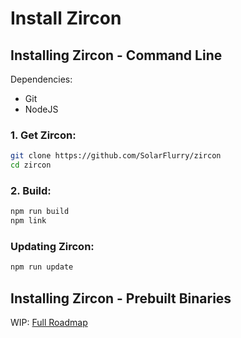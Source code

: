 # Install Zircon

## Installing Zircon - Command Line
Dependencies:
- Git
- NodeJS

### 1. Get Zircon:
```sh
git clone https://github.com/SolarFlurry/zircon
cd zircon
```

### 2. Build:
```sh
npm run build
npm link
```

### Updating Zircon:
```sh
npm run update
```

## Installing Zircon - Prebuilt Binaries
WIP: [Full Roadmap](./docs/roadmap.md)